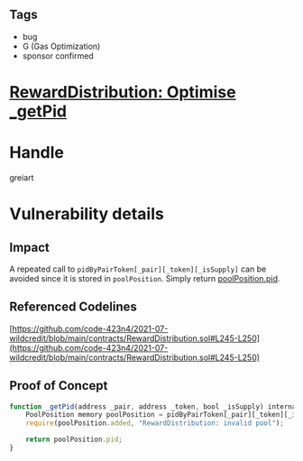 ## Tags

- bug
- G (Gas Optimization)
- sponsor confirmed

# [RewardDistribution: Optimise _getPid](https://github.com/code-423n4/2021-07-wildcredit-findings/issues/50) 

# Handle

greiart


# Vulnerability details

## Impact

A repeated call to `pidByPairToken[_pair][_token][_isSupply]` can be avoided since it is stored in `poolPosition`. Simply return [poolPosition.pid](http://poolposition.pid). 

## Referenced Codelines

[https://github.com/code-423n4/2021-07-wildcredit/blob/main/contracts/RewardDistribution.sol#L245-L250](https://github.com/code-423n4/2021-07-wildcredit/blob/main/contracts/RewardDistribution.sol#L245-L250)

## Proof of Concept

```jsx
function _getPid(address _pair, address _token, bool _isSupply) internal view returns(uint) {
    PoolPosition memory poolPosition = pidByPairToken[_pair][_token][_isSupply];
    require(poolPosition.added, "RewardDistribution: invalid pool");

    return poolPosition.pid;
}
```

